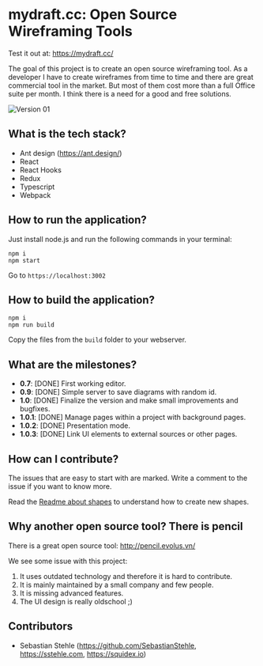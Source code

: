 # mydraft.cc: Open Source Wireframing Tools

Test it out at: https://mydraft.cc/

The goal of this project is to create an open source wireframing tool. As a developer I have to create wireframes from time to time and there are great commercial tool in the market. But most of them cost more than a full Office suite per month. I think there is a need for a good and free solutions.

![Version 01](/screenshots/Mydraft.gif?raw=true "V1")

## What is the tech stack?

* Ant design (https://ant.design/)
* React
* React Hooks
* Redux
* Typescript
* Webpack

## How to run the application?

Just install node.js and run the following commands in your terminal:

    npm i
    npm start

Go to `https://localhost:3002`

## How to build the application?

    npm i
    npm run build

Copy the files from the `build` folder to your webserver.

## What are the milestones?

* **0.7**: [DONE] First working editor.
* **0.9**: [DONE] Simple server to save diagrams with random id.
* **1.0**: [DONE] Finalize the version and make small improvements and bugfixes.
* **1.0.1**: [DONE] Manage pages within a project with background pages.
* **1.0.2**: [DONE] Presentation mode.
* **1.0.3**: [DONE] Link UI elements to external sources or other pages.

## How can I contribute?

The issues that are easy to start with are marked. Write a comment to the issue if you want to know more.

Read the [Readme about shapes](src/wireframes/shapes/README.md) to understand how to create new shapes.

## Why another open source tool? There is pencil

There is a great open source tool: http://pencil.evolus.vn/

We see some issue with this project:

1. It uses outdated technology and therefore it is hard to contribute.
2. It is mainly maintained by a small company and few people.
3. It is missing advanced features.
4. The UI design is really oldschool ;)

## Contributors

* Sebastian Stehle (https://github.com/SebastianStehle, https://sstehle.com, https://squidex.io)
